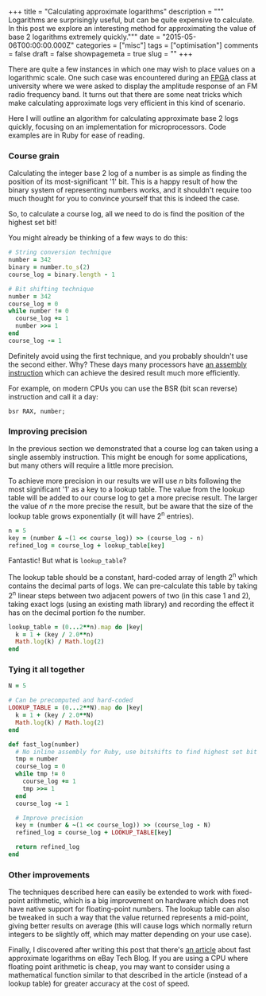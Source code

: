 +++
title = "Calculating approximate logarithms"
description = """
  Logarithms are surprisingly useful, but can be quite expensive to calculate.
  In this post we explore an interesting method for approximating the value of
  base 2 logarithms extremely quickly."""
date = "2015-05-06T00:00:00.000Z"
categories = ["misc"]
tags = ["optimisation"]
comments = false
draft = false
showpagemeta = true
slug = ""
+++

There are quite a few instances in which one may wish to place values on a
logarithmic scale. One such case was encountered during an
[FPGA](https://en.wikipedia.org/wiki/Field-programmable_gate_array)
class at university where we were asked to display the amplitude response of
an FM radio frequency band. It turns out that there are some neat tricks which
make calculating approximate logs very efficient in this kind of scenario.

Here I will outline an algorithm for calculating approximate base 2 logs
quickly, focusing on an implementation for microprocessors. Code
examples are in Ruby for ease of reading.

### Course grain

Calculating the integer base 2 log of a number is as simple as finding the
position of its most-significant '1' bit. This is a happy result of how the
binary system of representing numbers works, and it shouldn't require too much
thought for you to convince yourself that this is indeed the case.

So, to calculate a course log, all we need to do is find the position of the
highest set bit!

You might already be thinking of a few ways to do this:

```ruby
# String conversion technique
number = 342
binary = number.to_s(2)
course_log = binary.length - 1
```

```ruby
# Bit shifting technique
number = 342
course_log = 0
while number != 0
  course_log += 1
  number >>= 1
end
course_log -= 1
```

Definitely avoid using the first technique, and you probably shouldn't use the
second either. Why? These days many processors have
[an assembly instruction](http://en.wikipedia.org/wiki/Find_first_set)
which can achieve the desired result much more efficiently.

For example, on modern CPUs you can use the BSR (bit scan reverse)
instruction and call it a day:

```x86asm
bsr RAX, number;
```

### Improving precision

In the previous section we demonstrated that a course log can taken using a
single assembly instruction. This might be enough for some applications, but
many others will require a little more precision.

To achieve more precision in our results we will use *n* bits following the
most significant '1' as a key to a lookup table. The value from the lookup
table will be added to our course log to get a more precise result. The larger
the value of *n* the more precise the result, but be aware that the size of
the lookup table grows exponentially (it will have 2<sup>n</sup> entries).

```ruby
n = 5
key = (number & ~(1 << course_log)) >> (course_log - n)
refined_log = course_log + lookup_table[key]
```

Fantastic! But what is `lookup_table`?

The lookup table should be a constant, hard-coded array of length 2<sup>n</sup>
which contains the decimal parts of logs. We can pre-calculate this table by
taking 2<sup>n</sup> linear steps between two adjacent powers of two
(in this case 1 and 2), taking exact logs (using an existing math library) and
recording the effect it has on the decimal portion fo the number.

```ruby
lookup_table = (0...2**n).map do |key|
  k = 1 + (key / 2.0**n)
  Math.log(k) / Math.log(2)
end
```

### Tying it all together

```ruby
N = 5

# Can be precomputed and hard-coded
LOOKUP_TABLE = (0...2**N).map do |key|
  k = 1 + (key / 2.0**N)
  Math.log(k) / Math.log(2)
end

def fast_log(number)
  # No inline assembly for Ruby, use bitshifts to find highest set bit
  tmp = number
  course_log = 0
  while tmp != 0
    course_log += 1
    tmp >>= 1
  end
  course_log -= 1

  # Improve precision
  key = (number & ~(1 << course_log)) >> (course_log - N)
  refined_log = course_log + LOOKUP_TABLE[key]

  return refined_log
end
```

### Other improvements

The techniques described here can easily be extended to work with fixed-point
arithmetic, which is a big improvement on hardware which does not have
native support for floating-point numbers. The lookup table can also be tweaked
in such a way that the value returned represents a mid-point, giving better
results on average (this will cause logs which normally return integers to be
slightly off, which may matter depending on your use case).

Finally, I discovered after writing this post that there's
[an article](http://www.ebaytechblog.com/2015/05/01/fast-approximate-logarithms-part-i-the-basics/)
about fast approximate logarithms on eBay Tech Blog. If you are using a CPU
where floating point arithmetic is cheap, you may want to consider using a
mathematical function similar to that described in the article (instead of a
lookup table) for greater accuracy at the cost of speed.
